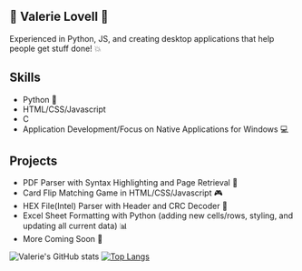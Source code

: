 ## :purple_heart: Valerie Lovell :purple_heart:
Experienced in Python, JS, and creating desktop applications that help people get stuff done! :boom:

## Skills
- Python :snake:
- HTML/CSS/Javascript
- C
- Application Development/Focus on Native Applications for Windows :computer:

## Projects
- PDF Parser with Syntax Highlighting and Page Retrieval :page_with_curl:
- Card Flip Matching Game in HTML/CSS/Javascript :video_game:
- HEX File(Intel) Parser with Header and CRC Decoder :page_facing_up:
- Excel Sheet Formatting with Python (adding new cells/rows, styling, and updating all current data) :bar_chart:
- More Coming Soon :blue_heart:



![Valerie's GitHub stats](https://github-readme-stats.vercel.app/api?username=vlovell24&show_icons=true&theme=transparent)
[![Top Langs](https://github-readme-stats.vercel.app/api/top-langs/?username=vlovell24&theme=transparent)](https://github.com/vlovell24/github-readme-stats)
